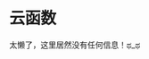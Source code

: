 <script setup>
import Md from '../.vitepress/components/fetch-md.vue'

</script>


# 云函数

太懒了，这里居然没有任何信息！ಥ_ಥ

<Md src="https://fastly.jsdelivr.net/gh/mx-space/core@master/src/modules/serverless/serverless.readme.md" />
